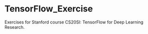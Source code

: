 # TensorFlow_Exercise
 Exercises for Stanford course CS20SI: TensorFlow for Deep Learning Research.

